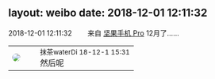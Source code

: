 layout: weibo
date: 2018-12-01 12:11:32
---
<meta name="referrer" content="no-referrer" />

2018-12-01 12:11:32  &nbsp;&nbsp;&nbsp;&nbsp;&nbsp;&nbsp; 来自 <a href="http://app.weibo.com/t/feed/Z4AgP" rel="nofollow">坚果手机 Pro</a>
12月了…… ​​​

<table style="width: 100%;">
  <tr>
    <td style="width: 40px;"><img style="border-radius:50%" src="https://tva4.sinaimg.cn/crop.7.0.735.735.50/69913cd7jw8f7htri4j2qj20ku0kfmxx.jpg?KID=imgbed,tva&Expires=1624466391&ssig=EGWfOioxnJ"></td>
    <td colspan="2"><small>抹茶waterDi 18-12-1 15:31</small><br/>然后呢</td>
  </tr>
</table>
